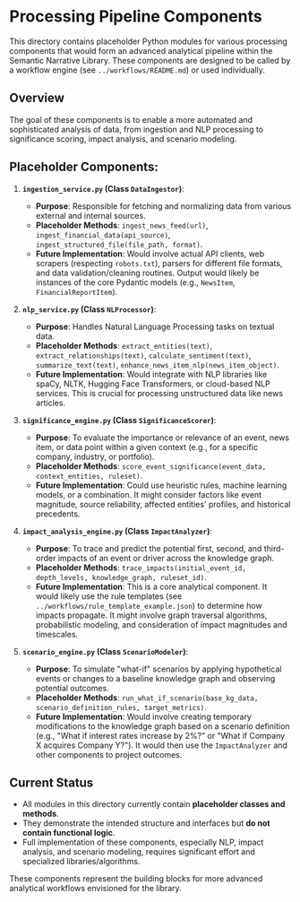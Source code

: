 # Processing Pipeline Components

This directory contains placeholder Python modules for various processing components that would form an advanced analytical pipeline within the Semantic Narrative Library. These components are designed to be called by a workflow engine (see `../workflows/README.md`) or used individually.

## Overview

The goal of these components is to enable a more automated and sophisticated analysis of data, from ingestion and NLP processing to significance scoring, impact analysis, and scenario modeling.

## Placeholder Components:

1.  **`ingestion_service.py` (Class `DataIngestor`)**:
    *   **Purpose**: Responsible for fetching and normalizing data from various external and internal sources.
    *   **Placeholder Methods**: `ingest_news_feed(url)`, `ingest_financial_data(api_source)`, `ingest_structured_file(file_path, format)`.
    *   **Future Implementation**: Would involve actual API clients, web scrapers (respecting `robots.txt`), parsers for different file formats, and data validation/cleaning routines. Output would likely be instances of the core Pydantic models (e.g., `NewsItem`, `FinancialReportItem`).

2.  **`nlp_service.py` (Class `NLProcessor`)**:
    *   **Purpose**: Handles Natural Language Processing tasks on textual data.
    *   **Placeholder Methods**: `extract_entities(text)`, `extract_relationships(text)`, `calculate_sentiment(text)`, `summarize_text(text)`, `enhance_news_item_nlp(news_item_object)`.
    *   **Future Implementation**: Would integrate with NLP libraries like spaCy, NLTK, Hugging Face Transformers, or cloud-based NLP services. This is crucial for processing unstructured data like news articles.

3.  **`significance_engine.py` (Class `SignificanceScorer`)**:
    *   **Purpose**: To evaluate the importance or relevance of an event, news item, or data point within a given context (e.g., for a specific company, industry, or portfolio).
    *   **Placeholder Methods**: `score_event_significance(event_data, context_entities, ruleset)`.
    *   **Future Implementation**: Could use heuristic rules, machine learning models, or a combination. It might consider factors like event magnitude, source reliability, affected entities' profiles, and historical precedents.

4.  **`impact_analysis_engine.py` (Class `ImpactAnalyzer`)**:
    *   **Purpose**: To trace and predict the potential first, second, and third-order impacts of an event or driver across the knowledge graph.
    *   **Placeholder Methods**: `trace_impacts(initial_event_id, depth_levels, knowledge_graph, ruleset_id)`.
    *   **Future Implementation**: This is a core analytical component. It would likely use the rule templates (see `../workflows/rule_template_example.json`) to determine how impacts propagate. It might involve graph traversal algorithms, probabilistic modeling, and consideration of impact magnitudes and timescales.

5.  **`scenario_engine.py` (Class `ScenarioModeler`)**:
    *   **Purpose**: To simulate "what-if" scenarios by applying hypothetical events or changes to a baseline knowledge graph and observing potential outcomes.
    *   **Placeholder Methods**: `run_what_if_scenario(base_kg_data, scenario_definition_rules, target_metrics)`.
    *   **Future Implementation**: Would involve creating temporary modifications to the knowledge graph based on a scenario definition (e.g., "What if interest rates increase by 2%?" or "What if Company X acquires Company Y?"). It would then use the `ImpactAnalyzer` and other components to project outcomes.

## Current Status

-   All modules in this directory currently contain **placeholder classes and methods**.
-   They demonstrate the intended structure and interfaces but **do not contain functional logic**.
-   Full implementation of these components, especially NLP, impact analysis, and scenario modeling, requires significant effort and specialized libraries/algorithms.

These components represent the building blocks for more advanced analytical workflows envisioned for the library.
